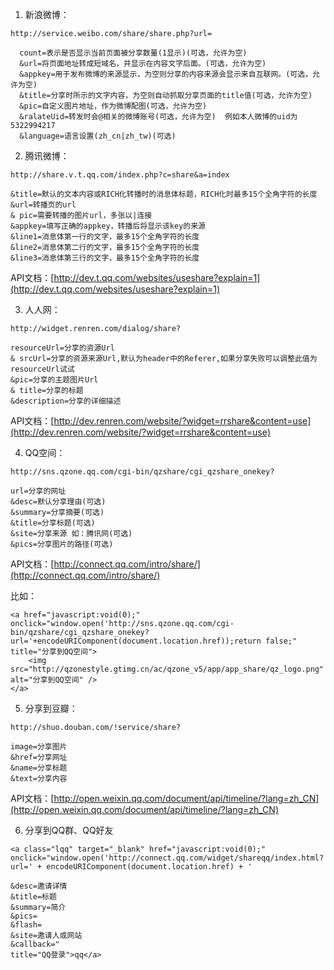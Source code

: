 1. 新浪微博：
```
http://service.weibo.com/share/share.php?url=

  count=表示是否显示当前页面被分享数量(1显示)(可选，允许为空)
  &url=将页面地址转成短域名，并显示在内容文字后面。(可选，允许为空)
  &appkey=用于发布微博的来源显示，为空则分享的内容来源会显示来自互联网。(可选，允许为空)
  &title=分享时所示的文字内容，为空则自动抓取分享页面的title值(可选，允许为空)
  &pic=自定义图片地址，作为微博配图(可选，允许为空)
  &ralateUid=转发时会@相关的微博账号(可选，允许为空)  例如本人微博的uid为5322994217
  &language=语言设置(zh_cn|zh_tw)(可选)
```
2. 腾讯微博：
```
http://share.v.t.qq.com/index.php?c=share&a=index

&title=默认的文本内容或RICH化转播时的消息体标题，RICH化时最多15个全角字符的长度
&url=转播页的url
& pic=需要转播的图片url，多张以|连接
&appkey=填写正确的appkey，转播后将显示该key的来源
&line1=消息体第一行的文字，最多15个全角字符的长度
&line2=消息体第二行的文字，最多15个全角字符的长度
&line3=消息体第三行的文字，最多15个全角字符的长度
```
API文档：[http://dev.t.qq.com/websites/useshare?explain=1](http://dev.t.qq.com/websites/useshare?explain=1)

 

3. 人人网：
```
http://widget.renren.com/dialog/share?

resourceUrl=分享的资源Url
& srcUrl=分享的资源来源Url,默认为header中的Referer,如果分享失败可以调整此值为resourceUrl试试
&pic=分享的主题图片Url
& title=分享的标题
&description=分享的详细描述
```
API文档：[http://dev.renren.com/website/?widget=rrshare&content=use](http://dev.renren.com/website/?widget=rrshare&content=use)

4. QQ空间：
```
http://sns.qzone.qq.com/cgi-bin/qzshare/cgi_qzshare_onekey?

url=分享的网址
&desc=默认分享理由(可选)
&summary=分享摘要(可选)
&title=分享标题(可选)
&site=分享来源 如：腾讯网(可选)
&pics=分享图片的路径(可选)
```
API文档：[http://connect.qq.com/intro/share/](http://connect.qq.com/intro/share/)

比如：
```
<a href="javascript:void(0);" οnclick="window.open('http://sns.qzone.qq.com/cgi-bin/qzshare/cgi_qzshare_onekey?url='+encodeURIComponent(document.location.href));return false;" title="分享到QQ空间">
    <img src="http://qzonestyle.gtimg.cn/ac/qzone_v5/app/app_share/qz_logo.png" alt="分享到QQ空间" />
</a>
```

5. 分享到豆瓣：
```
http://shuo.douban.com/!service/share?

image=分享图片
&href=分享网址
&name=分享标题
&text=分享内容
```
API文档：[http://open.weixin.qq.com/document/api/timeline/?lang=zh_CN](http://open.weixin.qq.com/document/api/timeline/?lang=zh_CN)

6. 分享到QQ群、QQ好友
```
<a class="lqq" target="_blank" href="javascript:void(0);" οnclick="window.open('http://connect.qq.com/widget/shareqq/index.html?url=' + encodeURIComponent(document.location.href) + '

&desc=邀请详情
&title=标题
&summary=简介
&pics=
&flash=
&site=邀请人或网站
&callback="
title="QQ登录">qq</a>
```